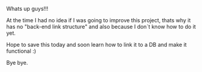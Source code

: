 Whats up guys!!!

At the time I had no idea if I was going to improve this project, thats why it has no "back-end link structure" and also because I don´t know how to do it yet.

Hope to save this today and soon learn how to link it to a DB and make it functional :)

Bye bye. 
